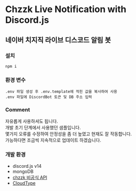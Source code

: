 # Chzzk Live Notification with Discord.js
## 네이버 치지직 라이브 디스코드 알림 봇

### 설치
```
npm i
```

### 환경 변수
```
.env 파일 생성 후 .env.template에 적힌 값을 복사하여 사용
.env 파일에 DiscordBot 토큰 및 DB 주소 입력
```

### Comment
자유롭게 사용하셔도 됩니다.\
개발 초기 단계에서 사용했던 샘플입니다.\
몇가지 오류를 수정하여 안정성을 좀 더 높였고 현재도 잘 작동합니다. \
가능하다면 조금씩 지속적으로 업데이트 하겠습니다.

### 개발 환경
- discord.js v14
- mongoDB
- [chzzk 비공식 API](https://github.com/kimcore/chzzk)
- [CloudType](https://cloudtype.io/)

